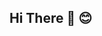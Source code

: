 ## Hi There 👋 :blush:

<!--![](https://github-readme-stats.vercel.app/api?username=zuokangjia&show_icons=true&theme=transparent)-->

<!-- ![Top Langs](https://github-readme-stats.vercel.app/api/top-langs/?username=zuokangjia&layout=compact&theme=tokyonight)
## visitor
![Visitor Count](https://profile-counter.glitch.me/zuokangjia/count.svg)


**zuokangjia/zuokangjia** is a ✨ _special_ ✨ repository because its `README.md` (this file) appears on your GitHub profile.

Here are some ideas to get you started:

- 🔭 I’m currently working on ...
- 🌱 I’m currently learning ...
- 👯 I’m looking to collaborate on ...
- 🤔 I’m looking for help with ...
- 💬 Ask me about ...
- 📫 How to reach me: ...
- 😄 Pronouns: ...
- ⚡ Fun fact: ...
-->

